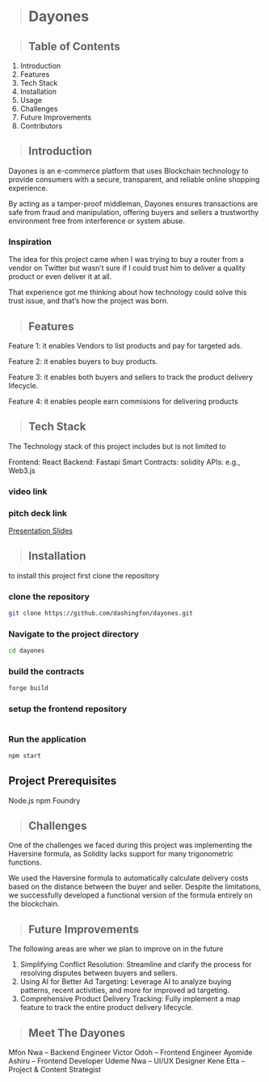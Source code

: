 
> # Dayones

> ## Table of Contents

1. Introduction
2. Features
3. Tech Stack
4. Installation
5. Usage
6. Challenges
7. Future Improvements
8. Contributors

> ## Introduction

Dayones is an e-commerce platform that uses Blockchain technology to provide consumers with a secure, transparent, and reliable online shopping experience.

By acting as a tamper-proof middleman, Dayones ensures transactions are safe from fraud and manipulation, offering buyers and sellers a trustworthy environment free from interference or system abuse.


### Inspiration

The idea for this project came when I was trying to buy a router from a vendor on Twitter but wasn’t sure if I could trust him to deliver a quality product or even deliver it at all.

That experience got me thinking about how technology could solve this trust issue, and that’s how the project was born.


> ## Features

Feature 1: it enables Vendors to list products and pay for targeted ads.

Feature 2: it enables buyers to buy products.

Feature 3: it enables both buyers and sellers to track the product delivery lifecycle.

Feature 4: it enables people earn commisions for delivering products

> ## Tech Stack

The Technology stack of this project includes but is not limited to

Frontend: React
Backend: Fastapi
Smart Contracts: solidity
APIs: e.g., Web3.js

### video link


### pitch deck link

[Presentation Slides](https://github.com/dashingfon/dayones/blob/master/Dayones%20Presentation.pptx)


> ## Installation

to install this project first clone the repository

### clone the repository

```bash
git clone https://github.com/dashingfon/dayones.git
```

### Navigate to the project directory

```bash
cd dayones
```

### build the contracts

```bash
forge build
```

### setup the frontend repository

```bash

```

### Run the application

```bash
npm start
```

## Project Prerequisites

Node.js
npm
Foundry


> ## Challenges

One of the challenges we faced during this project was implementing the Haversine formula, as Solidity lacks support for many trigonometric functions.

We used the Haversine formula to automatically calculate delivery costs based on the distance between the buyer and seller. Despite the limitations, we successfully developed a functional version of the formula entirely on the blockchain.


> ## Future Improvements

The following areas are wher we plan to improve on in the future

1. Simplifying Conflict Resolution: Streamline and clarify the process for resolving disputes between buyers and sellers.
2. Using AI for Better Ad Targeting: Leverage AI to analyze buying patterns, recent activities, and more for improved ad targeting.
3. Comprehensive Product Delivery Tracking: Fully implement a map feature to track the entire product delivery lifecycle.


> ## Meet The Dayones

Mfon Nwa – Backend Engineer
Victor Odoh – Frontend Engineer
Ayomide Ashiru – Frontend Developer
Udeme Nwa – UI/UX Designer
Kene Etta – Project & Content Strategist

